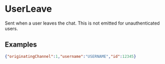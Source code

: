 # UserLeave

Sent when a user leaves the chat. This is not emitted for unauthenticated users.

## Examples
```json
{"originatingChannel":1,"username":"USERNAME","id":12345}
```

